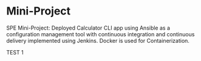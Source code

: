 # Mini-Project
SPE Mini-Project: Deployed Calculator CLI app using Ansible as a configuration management tool with continuous integration and continuous delivery implemented using Jenkins. Docker is used for Containerization.

TEST 1
